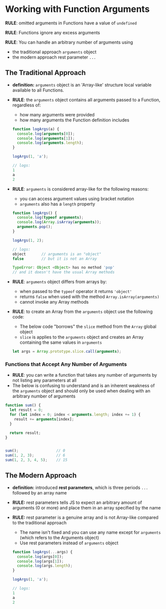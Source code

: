 # Working with Function Arguments

**RULE**: omitted arguments in Functions have a value of `undefined`

**RULE**: Functions ignore any excess arguments

**RULE**: You can handle an arbitrary number of arguments using 

- the traditional approach `arguments` object 
- the modern approach rest parameter `...` 



## The Traditional Approach

- **definition:** `arguments` object is an 'Array-like' structure local variable available to all Functions.

- **RULE**: the `arguments` object contains all arguments passed to a Function, regardless of:

  -  how many arguments were provided
  - how many arguments the Function definition includes  

  ```js
  function logArgs(a) {
    console.log(arguments[0]);
    console.log(arguments[1]);
    console.log(arguments.length);
  }
  
  logArgs(1, 'a');
  
  // logs:
  1
  a
  2
  ```

- **RULE**: `arguments` is considered array-like for the following reasons:

  - you can access argument values using bracket notation
  - `arguments` also has a `length` property

  ```js
  function logArgs() {
    console.log(typeof arguments);
    console.log(Array.isArray(arguments));
    arguments.pop();
  }
  
  logArgs(1, 2);
  
  // logs:
  object       // arguments is an "object"
  false        // but it is not an Array
  
  TypeError: Object <Object> has no method 'pop' 
  // and it doesn't have the usual Array methods
  ```

- **RULE**: `arguments` object differs from arrays by:

  - when passed to the `typeof` operator it returns `'object'`
  - returns `false` when used with the method `Array.isArray(arguments)`
  - cannot invoke any Array methods

- **RULE**: to create an Array from the `arguments` object use the following code:

  - The below code "borrows" the `slice` method from the `Array` global object
  - `slice` is applies to the `arguments` object and creates an Array containing the same values in `arguments`

  ```js
  let args = Array.prototype.slice.call(arguments);
  ```

### Functions that Accept Any Number of Arguments

- **RULE**: you can write a function that takes any number of arguments by not listing any parameters at all
- The below is confusing to understand and is an inherent weakness of the `arguments` object and should only be used when dealing with an arbitrary number of arguments

```js
function sum() {
  let result = 0;
  for (let index = 0; index < arguments.length; index += 1) {
    result += arguments[index];
  }

  return result;
}


sum();                 // 0
sum(1, 2, 3);          // 6
sum(1, 2, 3, 4, 5);    // 15
```



## The Modern Approach

- **definition:** introduced **rest parameters**, which is three periods `...` followed by an array name

- **RULE:** rest parameters tells JS to expect an arbitrary amount of arguments (0 or more) and place them in an array specified by the name

- **RULE:** rest parameter is a genuine array and is not Array-like compared to the traditional approach

  - The name isn't fixed and you can use any name except for `arguments` (which refers to the Arguments object) 
  - Use rest parameters instead of `arguments` object 

  ```js
  function logArgs(...args) {
    console.log(args[0]);
    console.log(args[1]);
    console.log(args.length);
  }
  
  logArgs(1, 'a');
  
  // logs:
  1
  a
  2
  ```

  
